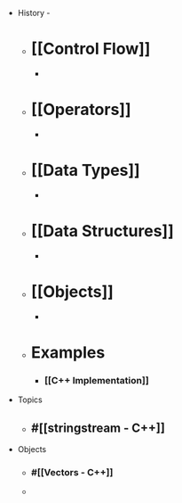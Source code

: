 - History -
	- # **[[Control Flow]]**
		-
	- # **[[Operators]]**
		-
	- # **[[Data Types]]**
		-
	- # **[[Data Structures]]**
		-
	- # **[[Objects]]**
		-
	- # **Examples**
		- ### [[C++ Implementation]]
- Topics
	- ## #[[stringstream - C++]]
- Objects
	- ### #[[Vectors - C++]]
	-